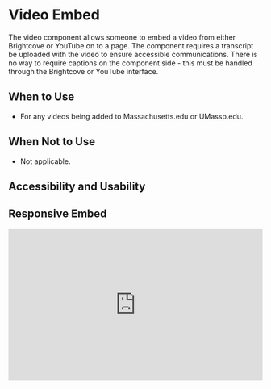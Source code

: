 # Video Embed
The video component allows someone to embed a video from either Brightcove or YouTube on to a page. The component requires a transcript be uploaded with the video to ensure accessible communications. There is no way to require captions on the component side - this must be handled through the Brightcove or YouTube interface. 

## When to Use
- For any videos being added to Massachusetts.edu or UMassp.edu. 

## When Not to Use
- Not applicable. 

## Accessibility and Usability

## Responsive Embed

<iframe height="300" style="width: 100%;" scrolling="no" title="Video Embed" src="https://codepen.io/team/UMPO_ADDT/embed/yLKOYjy?default-tab=html%2Cresult" frameborder="no" loading="lazy" allowtransparency="true" allowfullscreen="true">
  See the Pen <a href="https://codepen.io/team/UMPO_ADDT/pen/yLKOYjy">
  Video Embed</a> by App Dev & Digital Transformation (<a href="https://codepen.io/team/UMPO_ADDT">@UMPO_ADDT</a>)
  on <a href="https://codepen.io">CodePen</a>.
</iframe>
